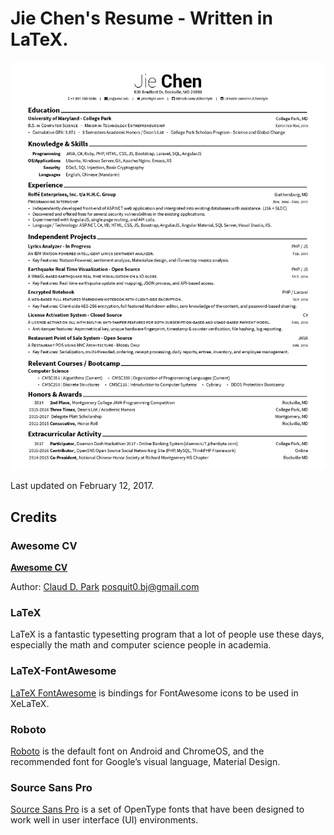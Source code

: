 # Jie Chen's Resume - Written in LaTeX.


![resume-1.png](https://raw.githubusercontent.com/JChenByte/Resume/master/resume.png)

Last updated on February 12, 2017.

## Credits

### Awesome CV

[**Awesome CV**](https://github.com/posquit0/Awesome-CV) 

Author: [Claud D. Park](http://www.posquit0.com) <posquit0.bj@gmail.com> 

### LaTeX

LaTeX is a fantastic typesetting program that a lot of people use these days, especially the math and computer science people in academia.

### LaTeX-FontAwesome

[LaTeX FontAwesome](https://github.com/furl/latex-fontawesome) is bindings for FontAwesome icons to be used in XeLaTeX.

### Roboto

[Roboto](https://github.com/google/roboto) is the default font on Android and ChromeOS, and the recommended font for Google’s visual language, Material Design.

### Source Sans Pro

[Source Sans Pro](https://github.com/adobe-fonts/source-sans-pro) is a set of OpenType fonts that have been designed to work well in user interface (UI) environments.
